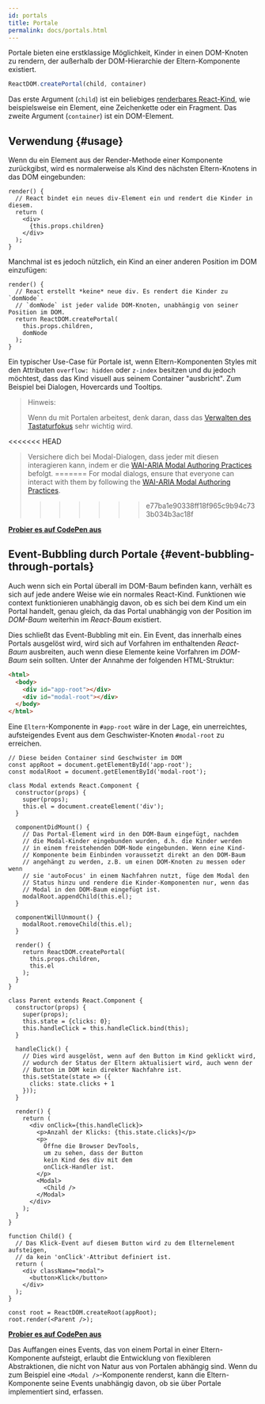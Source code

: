 ```yaml
---
id: portals
title: Portale
permalink: docs/portals.html
---
```


Portale bieten eine erstklassige Möglichkeit, Kinder in einen DOM-Knoten zu rendern, der außerhalb der DOM-Hierarchie der Eltern-Komponente existiert.

```js
ReactDOM.createPortal(child, container)
```

Das erste Argument (`child`) ist ein beliebiges [renderbares React-Kind](/docs/react-component.html#render), wie beispielsweise ein Element, eine Zeichenkette oder ein Fragment. Das zweite Argument (`container`) ist ein DOM-Element.

## Verwendung {#usage}

Wenn du ein Element aus der Render-Methode einer Komponente zurückgibst, wird es normalerweise als Kind des nächsten Eltern-Knotens in das DOM eingebunden:

```js{4,6}
render() {
  // React bindet ein neues div-Element ein und rendert die Kinder in diesem.
  return (
    <div>
      {this.props.children}
    </div>
  );
}
```

Manchmal ist es jedoch nützlich, ein Kind an einer anderen Position im DOM einzufügen:

```js{6}
render() {
  // React erstellt *keine* neue div. Es rendert die Kinder zu `domNode`.
  // `domNode` ist jeder valide DOM-Knoten, unabhängig von seiner Position im DOM.
  return ReactDOM.createPortal(
    this.props.children,
    domNode
  );
}
```

Ein typischer Use-Case für Portale ist, wenn Eltern-Komponenten Styles mit den Attributen `overflow: hidden` oder `z-index` besitzen und du jedoch möchtest, dass das Kind visuell aus seinem Container "ausbricht". Zum Beispiel bei Dialogen, Hovercards und Tooltips.

> Hinweis:
>
> Wenn du mit Portalen arbeitest, denk daran, dass das [Verwalten des Tastaturfokus](/docs/accessibility.html#programmatically-managing-focus) sehr wichtig wird.
>
<<<<<<< HEAD
> Versichere dich bei Modal-Dialogen, dass jeder mit diesen interagieren kann, indem er die [WAI-ARIA Modal Authoring Practices](https://www.w3.org/TR/wai-aria-practices-1.1/#dialog_modal) befolgt. 
=======
> For modal dialogs, ensure that everyone can interact with them by following the [WAI-ARIA Modal Authoring Practices](https://www.w3.org/WAI/ARIA/apg/patterns/dialogmodal/).
>>>>>>> e77ba1e90338ff18f965c9b94c733b034b3ac18f

[**Probier es auf CodePen aus**](https://codepen.io/gaearon/pen/yzMaBd)

## Event-Bubbling durch Portale {#event-bubbling-through-portals}

Auch wenn sich ein Portal überall im DOM-Baum befinden kann, verhält es sich auf jede andere Weise wie ein normales React-Kind. Funktionen wie context funktionieren unabhängig davon, ob es sich bei dem Kind um ein Portal handelt, genau gleich, da das Portal unabhängig von der Position im *DOM-Baum* weiterhin im *React-Baum* existiert.

Dies schließt das Event-Bubbling mit ein. Ein Event, das innerhalb eines Portals ausgelöst wird, wird sich auf Vorfahren im enthaltenden *React-Baum* ausbreiten, auch wenn diese Elemente keine Vorfahren im *DOM-Baum* sein sollten. Unter der Annahme der folgenden HTML-Struktur:

```html
<html>
  <body>
    <div id="app-root"></div>
    <div id="modal-root"></div>
  </body>
</html>
```

Eine `Eltern`-Komponente in `#app-root` wäre in der Lage, ein unerreichtes, aufsteigendes Event aus dem Geschwister-Knoten `#modal-root` zu erreichen.

```js{28-31,42-49,53,61-63,70-71,74}
// Diese beiden Container sind Geschwister im DOM
const appRoot = document.getElementById('app-root');
const modalRoot = document.getElementById('modal-root');

class Modal extends React.Component {
  constructor(props) {
    super(props);
    this.el = document.createElement('div');
  }

  componentDidMount() {
    // Das Portal-Element wird in den DOM-Baum eingefügt, nachdem
    // die Modal-Kinder eingebunden wurden, d.h. die Kinder werden
    // in einem freistehenden DOM-Node eingebunden. Wenn eine Kind-
    // Komponente beim Einbinden voraussetzt direkt an den DOM-Baum
    // angehängt zu werden, z.B. um einen DOM-Knoten zu messen oder wenn
    // sie 'autoFocus' in einem Nachfahren nutzt, füge dem Modal den  
    // Status hinzu und rendere die Kinder-Komponenten nur, wenn das 
    // Modal in den DOM-Baum eingefügt ist. 
    modalRoot.appendChild(this.el);
  }

  componentWillUnmount() {
    modalRoot.removeChild(this.el);
  }

  render() {
    return ReactDOM.createPortal(
      this.props.children,
      this.el
    );
  }
}

class Parent extends React.Component {
  constructor(props) {
    super(props);
    this.state = {clicks: 0};
    this.handleClick = this.handleClick.bind(this);
  }

  handleClick() {
    // Dies wird ausgelöst, wenn auf den Button im Kind geklickt wird,
    // wodurch der Status der Eltern aktualisiert wird, auch wenn der
    // Button im DOM kein direkter Nachfahre ist.
    this.setState(state => ({
      clicks: state.clicks + 1
    }));
  }

  render() {
    return (
      <div onClick={this.handleClick}>
        <p>Anzahl der Klicks: {this.state.clicks}</p>
        <p>
          Öffne die Browser DevTools, 
          um zu sehen, dass der Button 
          kein Kind des div mit dem 
          onClick-Handler ist.
        </p>
        <Modal>
          <Child />
        </Modal>
      </div>
    );
  }
}

function Child() {
  // Das Klick-Event auf diesem Button wird zu dem Elternelement aufsteigen, 
  // da kein 'onClick'-Attribut definiert ist.
  return (
    <div className="modal">
      <button>Klick</button>
    </div>
  );
}

const root = ReactDOM.createRoot(appRoot);
root.render(<Parent />);
```

[**Probier es auf CodePen aus**](https://codepen.io/gaearon/pen/jGBWpE)

Das Auffangen eines Events, das von einem Portal in einer Eltern-Komponente aufsteigt, erlaubt die Entwicklung von flexibleren Abstraktionen, die nicht von Natur aus von Portalen abhängig sind. Wenn du zum Beispiel eine `<Modal />`-Komponente renderst, kann die Eltern-Komponente seine Events unabhängig davon, ob sie über Portale implementiert sind, erfassen.
